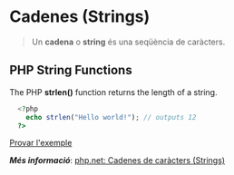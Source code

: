 # Cadenes (Strings)

> Un **cadena** o **string** és una seqüència de caràcters.

## PHP String Functions

The PHP **strlen()** function returns the length of a string.

```php 
  <?php
    echo strlen("Hello world!"); // outputs 12
  ?>
```

[Provar l'exemple](https://www.w3schools.com/php/showphp.asp?filename=demo_string_length)

**_Més informació_**: [php.net: Cadenes de caràcters (Strings)](http://php.net/manual/es/language.types.string.php)

